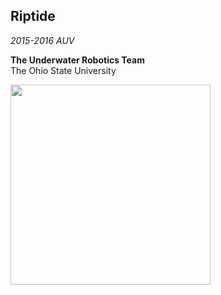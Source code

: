 ## Riptide  
*2015-2016 AUV*

**The Underwater Robotics Team**  
The Ohio State University

<img src="http://underwaterrov.org.ohio-state.edu/img/renders/riptide.png" height="320" />
